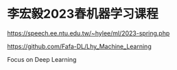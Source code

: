 # 李宏毅2023春机器学习课程

https://speech.ee.ntu.edu.tw/~hylee/ml/2023-spring.php

https://github.com/Fafa-DL/Lhy_Machine_Learning


Focus on Deep Learning
